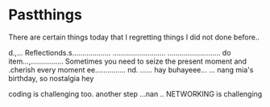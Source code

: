 # Pastthings

There are certain things today that I regretting things I did not done before..

d.,...
Reflectionds.s...................
..........................
..........................
do item...,................
Sometimes you need to seize the present moment and .cherish every moment ee...............
nd.
......
hay buhayeee...
...
nang mia's birthday, so nostalgia
hey

coding is challenging too.
another step ...nan
..
NETWORKING is challenging 
